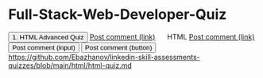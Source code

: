 # Full-Stack-Web-Developer-Quiz
<a><button>1. HTML Advanced Quiz</button></a>
<a href="#" class="button">Post comment (link)</a>
<img src='https://www.google.com/url?sa=i&url=https%3A%2F%2Ftechnotoken.blogspot.com%2F2017%2F11%2Fhyper-text-markup-language-html_40.html&psig=AOvVaw1d0V2ksAQNMpvigSSh8dxv&ust=1687317837907000&source=images&cd=vfe&ved=0CBEQjRxqFwoTCODUpv_y0P8CFQAAAAAdAAAAABAI' style="height:10px;width:20px">HTML</img>
<a href="#" class="button">Post comment (link)</a>
<input class="button" type="submit" value="Post comment (input)">
<button class="button" type="submit">Post comment (button)</button>
https://github.com/Ebazhanov/linkedin-skill-assessments-quizzes/blob/main/html/html-quiz.md
